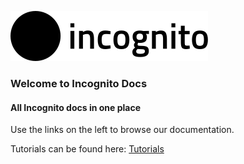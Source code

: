 ![Incognito Logo](https://github.com/lukemax47/docs/blob/main/_assets/Logo.png)

### Welcome to Incognito Docs
#### All Incognito docs in one place

Use the links on the left to browse our documentation.

Tutorials can be found here:
[Tutorials](#)
